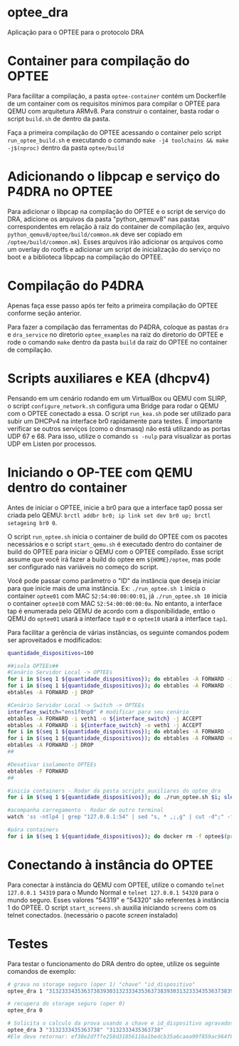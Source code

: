# optee_dra
Aplicação para o OPTEE para o protocolo DRA

# Container para compilação do OPTEE

Para facilitar a compilação, a pasta `optee-container` contém um Dockerfile de um container com os requisitos mínimos para compilar o OPTEE para QEMU com arquitetura ARMv8. Para construir o container, basta rodar o script `build.sh` de dentro da pasta.

Faça a primeira compilação do OPTEE acessando o container pelo script `run_optee_build.sh` e executando o comando `make -j4 toolchains && make -j$(nproc)` dentro da pasta `optee/build`

# Adicionando o libpcap e serviço do P4DRA no OPTEE

Para adicionar o libpcap na compilação do OPTEE e o script de serviço do DRA, adicione os arquivos da pasta "python_qemuv8" nas pastas correspondentes em relação à raiz do container de compilação (ex, arquivo `python_qemuv8/optee/build/common.mk` deve ser copiado em `/optee/build/common.mk`). Esses arquivos irão adicionar os arquivos como um overlay do rootfs e adicionar um script de inicialização do serviço no boot e a biblioteca libpcap na compilação do OPTEE.

# Compilação do P4DRA
Apenas faça esse passo após ter feito a primeira compilação do OPTEE conforme seção anterior.

Para fazer a compilação das ferramentas do P4DRA, coloque as pastas `dra` e `dra_service` no diretorio `optee_examples` na raiz do diretorio do OPTEE e rode o comando `make` dentro da pasta `build` da raiz do OPTEE no container de compilação.

# Scripts auxiliares e KEA (dhcpv4)

Pensando em um cenário rodando em um VirtualBox ou QEMU com SLIRP, o script `configure_network.sh` configura uma Bridge para rodar o QEMU com o OPTEE conectado a essa. O script `run_kea.sh` pode ser utilizado para subir um DHCPv4 na interface br0 rapidamente para testes. É importante verificar se outros serviços (como o dnsmasq) não está utilizando as portas UDP 67 e 68. Para isso, utilize o comando `ss -nulp` para visualizar as portas UDP em Listen por processos.

# Iniciando o OP-TEE com QEMU dentro do container

Antes de iniciar o OPTEE, inicie a br0 para que a interface tap0 possa ser criada pelo QEMU: `brctl addbr br0; ip link set dev br0 up; brctl setageing br0 0`.

O script `run_optee.sh` inicia o container de build do OPTEE com os pacotes necessários e o script `start_qemu.sh` é executado dentro do container de build do OPTEE para iniciar o QEMU com o OPTEE compilado. Esse script assume que você irá fazer a build do optee em `${HOME}/optee`, mas pode ser configurado nas variáveis no começo do script.

Você pode passar como parâmetro o "ID" da instância que deseja iniciar para que inicie mais de uma instância. Ex: `./run_optee.sh 1` inicia o container `optee01` com MAC `52:54:00:00:00:01`, já `./run_optee.sh 10` inicia o container `optee10` com MAC `52:54:00:00:00:0a`. No entanto, a interface tap é enumerada pelo QEMU de acordo com a disponibilidade, então o QEMU do `optee01` usará a interface `tap0` e o `optee10` usará a interface `tap1`.

Para facilitar a gerência de várias instâncias, os seguinte comandos podem ser aproveitados e modificados:

```sh
quantidade_dispositivos=100

##isola OPTEEs##
#Cenário Servidor Local -> OPTEEs
for i in $(seq 1 ${quantidade_dispositivos}); do ebtables -A FORWARD -i veth1 -o tap$((10#$i-1)) -d 52:54:00:00:00:$(printf "%02x\n" $i) -j ACCEPT; done
for i in $(seq 1 ${quantidade_dispositivos}); do ebtables -A FORWARD -i tap$((10#$i-1)) -o veth1 -s 52:54:00:00:00:$(printf "%02x\n" $i) -j ACCEPT; done
ebtables -A FORWARD -j DROP

#Cenário Servidor Local -> Switch -> OPTEEs
interface_switch="ens1f0np0" # modificar para seu cenário
ebtables -A FORWARD -i veth1 -o ${interface_switch} -j ACCEPT
ebtables -A FORWARD -i ${interface_switch} -o veth1 -j ACCEPT
for i in $(seq 1 ${quantidade_dispositivos}); do ebtables -A FORWARD -i ${interface_switch} -o tap$((10#$i-1)) -d 52:54:00:00:00:$(printf "%02x\n" $i) -j ACCEPT; done
for i in $(seq 1 ${quantidade_dispositivos}); do ebtables -A FORWARD -o ${interface_switch} -i tap$((10#$i-1)) -s 52:54:00:00:00:$(printf "%02x\n" $i) -j ACCEPT; done
ebtables -A FORWARD -j DROP
##

#Desativar isolamento OPTEEs
ebtables -F FORWARD
##

#inicia containers - Rodar da pasta scripts_auxiliares do optee_dra
for i in $(seq 1 ${quantidade_dispositivos}); do ./run_optee.sh $i; sleep 3; done

#acompanha carregamento - Rodar de outro terminal
watch 'ss -ntlp4 | grep "127.0.0.1:54" | sed "s, * ,;,g" | cut -d";" -f4 | sort -n -t":" -k2 | tail -n1'

#pára containers
for i in $(seq 1 ${quantidade_dispositivos}); do docker rm -f optee$(printf "%02i" $i); done
```

# Conectando à instância do OPTEE

Para conectar à instância do QEMU com OPTEE, utilize o comando `telnet 127.0.0.1 54319` para o Mundo Normal e `telnet 127.0.0.1 54320` para o mundo seguro. Esses valores "54319" e "54320" são referentes à instância 1 do OPTEE. O script `start_screens.sh` auxilia iniciando `screens` com os telnet conectados. (necessário o pacote *screen* instalado)

# Testes

Para testar o funcionamento do DRA dentro do optee, utilize os seguinte comandos de exemplo:

```sh
# grava no storage seguro (oper 1) "chave" "id_dispositivo"
optee_dra 1 "3132333435363738393031323334353637383930313233343536373839303132" "31323334353637383930313233343536"

# recupera do storage seguro (oper 0)
optee_dra 0

# Solicita o calculo da prova usando a chave e id_dispositivo agravados (oper 3) "id_rodada" "nonce"
optee_dra 3 "3132333435363738" "3132333435363738"
#Ele deve retornar: ef38e2dfffe258d31856116a1bedcb35a6caea99f859ac964f853e8aefd7832f8116ab97b37ea2a49cd9c4ec3874e5654c31cc05e7f0760b721391033314d2e4
```